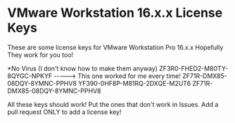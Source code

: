 # VMware Workstation 16.x.x License Keys
These are some license keys for VMware Workstation Pro 16.x.x
Hopefully They work for you too!

*No Virus (I don't know how to make them anyway)
ZF3R0-FHED2-M80TY-8QYGC-NPKYF -----> This one worked for me every time!
ZF71R-DMX85-08DQY-8YMNC-PPHV8
YF390-0HF8P-M81RQ-2DXQE-M2UT6
ZF71R-DMX85-08DQY-8YMNC-PPHV8

All these keys should work! Put the ones that don't work in Issues. Add a pull request ONLY to add a license key!
